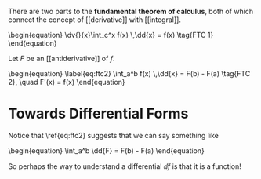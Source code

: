 There are two parts to the **fundamental theorem of calculus**, both of which connect the concept of [[derivative]] with [[integral]].

\begin{equation}
\dv{}{x}\int_c^x f(x) \\,\dd{x} = f(x) \tag{FTC 1}
\end{equation}

Let $F$ be an [[antiderivative]] of $f$.

\begin{equation}
\label{eq:ftc2}
\int_a^b f(x) \\,\dd{x} = F(b) - F(a) \tag{FTC 2}, \quad F'(x) = f(x)
\end{equation}

# Towards Differential Forms

Notice that \ref{eq:ftc2} suggests that we can say something like

\begin{equation}
\int_a^b \dd{F} = F(b) - F(a)
\end{equation}

So perhaps the way to understand a differential $\dd{f}$ is that it is a function!